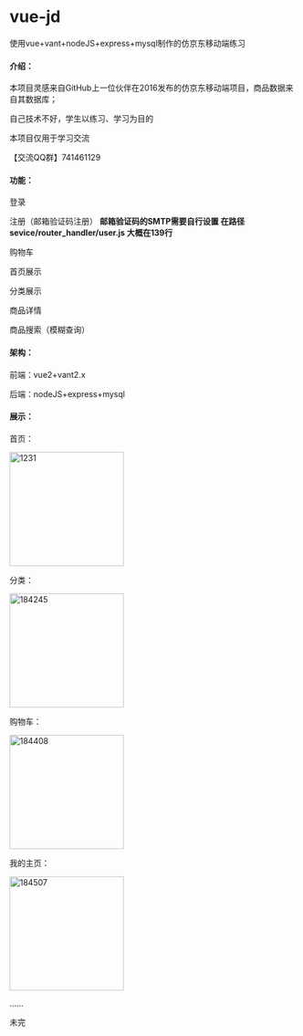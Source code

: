 # vue-jd
使用vue+vant+nodeJS+express+mysql制作的仿京东移动端练习



#### 介绍：

本项目灵感来自GitHub上一位伙伴在2016发布的仿京东移动端项目，商品数据来自其数据库；

自己技术不好，学生以练习、学习为目的

本项目仅用于学习交流

【交流QQ群】741461129

#### 功能：

登录

注册（邮箱验证码注册） **邮箱验证码的SMTP需要自行设置 在路径 sevice/router_handler/user.js 大概在139行**

购物车

首页展示

分类展示

商品详情

商品搜索（模糊查询）

#### 架构：

前端：vue2+vant2.x

后端：nodeJS+express+mysql



#### 展示：

首页：

<img src="https://s2.loli.net/2022/05/12/RIoqUE4vJXs7GnF.png" alt="1231" style="width:200px;" />



分类：

<img src="https://s2.loli.net/2022/05/12/xECRngPjvX8pByo.png" alt="184245" style="width:200px;" />



购物车：

<img src="https://s2.loli.net/2022/05/12/3kKNqT91bIwLXtE.png" alt="184408" style="width:200px;" />



我的主页：



<img src="https://s2.loli.net/2022/05/12/JRywDTEXQb9srKj.png" alt="184507" style="width:200px;" />



......

未完



